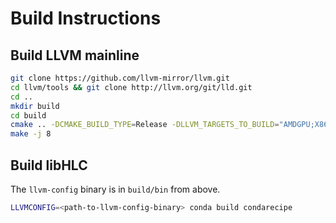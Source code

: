# Build Instructions

## Build LLVM mainline
```bash
git clone https://github.com/llvm-mirror/llvm.git
cd llvm/tools && git clone http://llvm.org/git/lld.git
cd ..
mkdir build
cd build
cmake .. -DCMAKE_BUILD_TYPE=Release -DLLVM_TARGETS_TO_BUILD="AMDGPU;X86"
make -j 8
```

## Build libHLC

The `llvm-config` binary is in `build/bin` from above.

```bash
LLVMCONFIG=<path-to-llvm-config-binary> conda build condarecipe
```
